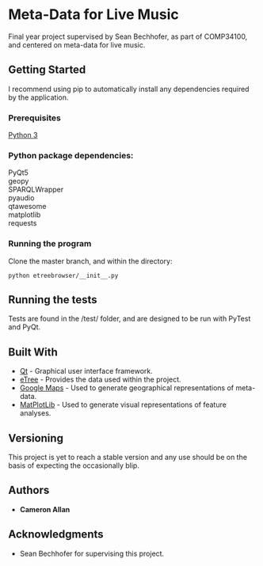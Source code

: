 # Meta-Data for Live Music

Final year project supervised by Sean Bechhofer, as part of COMP34100, and centered on meta-data for live music.

## Getting Started
I recommend using pip to automatically install any dependencies required by the application.

### Prerequisites
[Python 3](https://www.python.org/download/releases/3.0/)

### Python package dependencies:    
PyQt5    
geopy    
SPARQLWrapper    
pyaudio    
qtawesome    
matplotlib    
requests    

### Running the program
Clone the master branch, and within the directory:
```
python etreebrowser/__init__.py
```

## Running the tests
Tests are found in the /test/ folder, and are designed to be run with PyTest and PyQt.

## Built With

* [Qt](https://www.qt.io/) - Graphical user interface framework.
* [eTree](http://etree.linkedmusic.org/) - Provides the data used within the project.
* [Google Maps](https://developers.google.com/maps/) - Used to generate geographical representations of meta-data.
* [MatPlotLib](https://matplotlib.org/) - Used to generate visual representations of feature analyses.

## Versioning

This project is yet to reach a stable version and any use should be on the basis of expecting the occasionally blip.

## Authors

* **Cameron Allan**

## Acknowledgments

* Sean Bechhofer for supervising this project.

